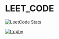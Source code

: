 # LEET_CODE

![LeetCode Stats](https://leetcard.jacoblin.cool/aneka_zera?theme=dark&font=baloo)

[![trophy](https://github-profile-trophy.vercel.app/?username=Aneka-zera&theme=onedark)](https://github.com/ryo-ma/github-profile-trophy)
